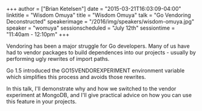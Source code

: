 +++
author = ["Brian Ketelsen"]
date = "2015-03-21T16:03:09-04:00"
linktitle = "Wisdom Omuya"
title = "Wisdom Omuya"
talk = "Go Vendoring Deconstructed"
speakerimage = "/2016/img/speakers/wisdom-omuya.jpg"
speaker = "womuya"
sessionscheduled = "July 12th"
sessiontime = "11:40am - 12:10pm"
+++

Vendoring has been a major struggle for Go developers. Many of us have had to vendor packages to build dependences into our projects - usually by performing ugly rewrites of import paths.

Go 1.5 introduced the GO15VENDOREXPERIMENT environment variable which simplifies this process and avoids those rewrites.

In this talk, I'll demonstrate why and how we switched to the vendor experiment at MongoDB, and I'll give practical advice on how you can use this feature in your projects.
